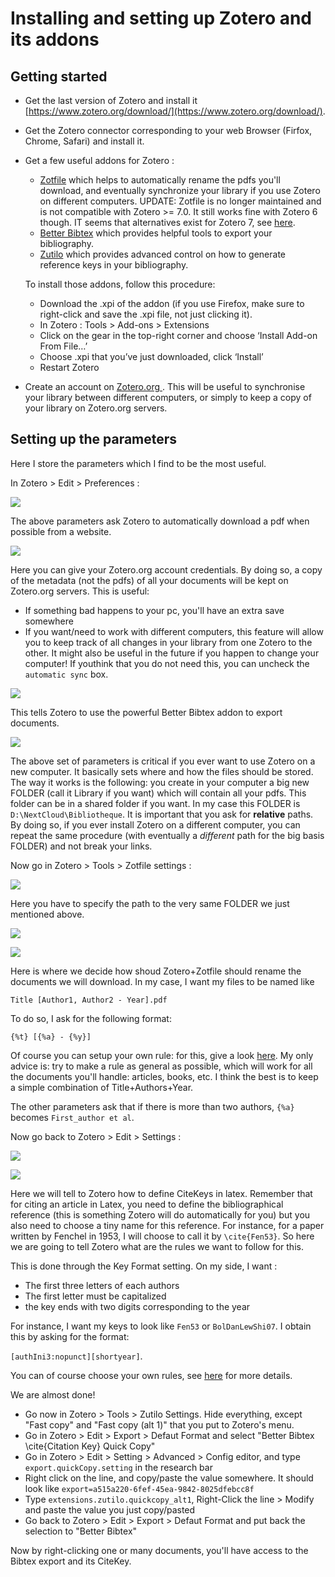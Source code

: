 # Installing and setting up Zotero and its addons

## Getting started

- Get the last version of Zotero and install it [https://www.zotero.org/download/](https://www.zotero.org/download/).
- Get the Zotero connector corresponding to your web Browser (Firfox, Chrome, Safari) and install it.
- Get a few useful addons for Zotero :
  - [Zotfile](http://zotfile.com/) which helps to automatically rename the pdfs you'll download, and eventually synchronize your library if you use Zotero on different computers. UPDATE: Zotfile is no longer maintained and is not compatible with Zotero >= 7.0. It still works fine with Zotero 6 though. IT seems that alternatives exist for Zotero 7, see [here](https://forums.zotero.org/discussion/116679/zotero-7-and-zotfile).
  - [Better Bibtex](https://retorque.re/zotero-better-bibtex/installation/) which provides helpful tools to export your bibliography.
  - [Zutilo](https://github.com/wshanks/Zutilo/releases) which provides advanced control on how to generate reference keys in your bibliography.

  To install those addons, follow this procedure:
  - Download the .xpi of the addon (if you use Firefox, make sure to right-click and save the .xpi file, not just clicking it).
  - In Zotero : Tools > Add-ons > Extensions
  - Click on the gear in the top-right corner and choose ‘Install Add-on From File…’
  - Choose .xpi that you’ve just downloaded, click ‘Install’
  - Restart Zotero

- Create an account on [Zotero.org ](https://www.zotero.org/user/login/). This will be useful to synchronise your library between different computers, or simply to keep a copy of your library on Zotero.org servers.


## Setting up the parameters

Here I store the parameters which I find to be the most useful. 

In Zotero > Edit > Preferences : 

![](images/z_pref1.png) 

The above parameters ask Zotero to automatically download a pdf when possible from a website.

![](images/z_pref2.png) 

Here you can give your Zotero.org account credentials. By doing so, a copy of the metadata (not the pdfs) of all your documents will be kept on Zotero.org servers. This is useful:
- If something bad happens to your pc, you'll have an extra save somewhere
- If you want/need to work with different computers, this feature will allow you to keep track of all changes in your library from one Zotero to the other. It might also be useful in the future if you happen to change your computer! If youthink that you do not need this, you can uncheck the `automatic sync` box.

![](images/z_pref3.png) 

This tells Zotero to use the powerful Better Bibtex addon to export documents.

![](images/z_pref4.png) 

The above set of parameters is critical if you ever want to use Zotero on a new computer. 
It basically sets where and how the files should be stored.
The way it works is the following: you create in your computer a big new FOLDER (call it Library if you want) which will contain all your pdfs. This folder can be in a shared folder if you want. In my case this FOLDER is `D:\NextCloud\Bibliotheque`.
It is important that you ask for **relative** paths. By doing so, if you ever install Zotero on a different computer, you can repeat the same procedure (with eventually a *different* path for the big basis FOLDER) and not break your links.

Now go in Zotero > Tools > Zotfile settings :

![](images/z_pref5.png) 

Here you have to specify the path to the very same FOLDER we just mentioned above.

![](images/z_pref6.png) 


![](images/z_pref7.png)

Here is where we decide how shoud Zotero+Zotfile should rename the documents we will download.
In my case, I want my files to be named like

`Title [Author1, Author2 - Year].pdf`

To do so, I ask for the following format:

`{%t} [{%a} - {%y}]`

Of course you can setup your own rule: for this, give a look [here](http://zotfile.com/index.html#renaming-rules). 
My only advice is: try to make a rule as general as possible, which will work for all the documents you'll handle: articles, books, etc. I think the best is to keep a simple combination of Title+Authors+Year.

The other parameters ask that if there is more than two authors, `{%a}` becomes `First_author et al`.

Now go back to Zotero > Edit > Settings :

![](images/z_pref8.png) 

![](images/z_pref9.png) 

Here we will tell to Zotero how to define CiteKeys in latex. Remember that for citing an article in Latex, you need to define the bibliographical reference (this is something Zotero will do automatically for you) but you also need to choose a tiny name for this reference. For instance, for a paper written by Fenchel in 1953, I will choose to call it by `\cite{Fen53}`. So here we are going to tell Zotero what are the rules we want to follow for this.

This is done through the Key Format setting.
On my side, I want :
- The first three letters of each authors
- The first letter must be capitalized
- the key ends with two digits corresponding to the year

For instance, I want my keys to look like `Fen53` or `BolDanLewShi07`.
I obtain this by asking for the format:

`[authIni3:nopunct][shortyear]`.

You can of course choose your own rules, see [here](https://retorque.re/zotero-better-bibtex/citing/#configurable-citekey-generator) for more details.

We are almost done!

- Go now in Zotero > Tools > Zutilo Settings. 
Hide everything, except "Fast copy" and "Fast copy (alt 1)" that you put to Zotero's menu.
- Go in Zotero > Edit > Export > Defaut Format and select "Better Bibtex \cite{Citation Key} Quick Copy"
- Go in Zotero > Edit > Setting > Advanced > Config editor, and type `export.quickCopy.setting` in the research bar
- Right click on the line, and copy/paste the value somewhere. It should look like `export=a515a220-6fef-45ea-9842-8025dfebcc8f`
- Type `extensions.zutilo.quickcopy_alt1`, Right-Click the line > Modify and paste the value you just copy/pasted
- Go back to Zotero > Edit > Export > Defaut Format and put back the selection to "Better Bibtex"

Now by right-clicking one or many documents, you'll have access to the Bibtex export and its CiteKey.










